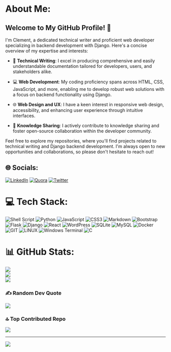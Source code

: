 # About Me:

## Welcome to My GitHub Profile! 👋 

I'm Clement, a dedicated technical writer and proficient web developer specializing in backend development with Django. Here's a concise overview of my expertise and interests:

- 📝 **Technical Writing**: I excel in producing comprehensive and easily understandable documentation tailored for developers, users, and stakeholders alike.

- 💻 **Web Development**: My coding proficiency spans across HTML, CSS, JavaScript, and more, enabling me to develop robust web solutions with a focus on backend functionality using Django.

- 🌐 **Web Design and UX**: I have a keen interest in responsive web design, accessibility, and enhancing user experience through intuitive interfaces.

- 📘 **Knowledge Sharing**: I actively contribute to knowledge sharing and foster open-source collaboration within the developer community.

Feel free to explore my repositories, where you'll find projects related to technical writing and Django backend development. I'm always open to new opportunities and collaborations, so please don't hesitate to reach out!


## 🌐 Socials:
[![LinkedIn](https://img.shields.io/badge/LinkedIn-%230077B5.svg?logo=linkedin&logoColor=white)](https://linkedin.com/in/ClemsNzube ) [![Quora](https://img.shields.io/badge/Quora-%23B92B27.svg?logo=Quora&logoColor=white)](https://quora.com/profile/https://www.quora.com/profile/Clement-Nzubechukwu?ch=10&oid=1376103509&share=e1ae0788&srid=uQ4X8m&target_type=user) [![Twitter](https://img.shields.io/badge/Twitter-%231DA1F2.svg?logo=Twitter&logoColor=white)](https://twitter.com/ClemsNzube ) 

# 💻 Tech Stack:
![Shell Script](https://img.shields.io/badge/shell_script-%23121011.svg?style=for-the-badge&logo=gnu-bash&logoColor=white) ![Python](https://img.shields.io/badge/python-3670A0?style=for-the-badge&logo=python&logoColor=ffdd54) ![JavaScript](https://img.shields.io/badge/javascript-%23323330.svg?style=for-the-badge&logo=javascript&logoColor=%23F7DF1E) ![CSS3](https://img.shields.io/badge/css3-%231572B6.svg?style=for-the-badge&logo=css3&logoColor=white) ![Markdown](https://img.shields.io/badge/markdown-%23000000.svg?style=for-the-badge&logo=markdown&logoColor=white) ![Bootstrap](https://img.shields.io/badge/bootstrap-%238511FA.svg?style=for-the-badge&logo=bootstrap&logoColor=white) ![Flask](https://img.shields.io/badge/flask-%23000.svg?style=for-the-badge&logo=flask&logoColor=white) ![Django](https://img.shields.io/badge/django-%23092E20.svg?style=for-the-badge&logo=django&logoColor=white) ![React](https://img.shields.io/badge/react-%2320232a.svg?style=for-the-badge&logo=react&logoColor=%2361DAFB) ![WordPress](https://img.shields.io/badge/WordPress-%23117AC9.svg?style=for-the-badge&logo=WordPress&logoColor=white) ![SQLite](https://img.shields.io/badge/sqlite-%2307405e.svg?style=for-the-badge&logo=sqlite&logoColor=white) ![MySQL](https://img.shields.io/badge/mysql-%2300000f.svg?style=for-the-badge&logo=mysql&logoColor=white) ![Docker](https://img.shields.io/badge/docker-%230db7ed.svg?style=for-the-badge&logo=docker&logoColor=white) ![GIT](https://img.shields.io/badge/Git-fc6d26?style=for-the-badge&logo=git&logoColor=white) ![LINUX](https://img.shields.io/badge/Linux-FCC624?style=for-the-badge&logo=linux&logoColor=black) ![Windows Terminal](https://img.shields.io/badge/Windows%20Terminal-%234D4D4D.svg?style=for-the-badge&logo=windows-terminal&logoColor=white) ![C](https://img.shields.io/badge/c-%2300599C.svg?style=for-the-badge&logo=c&logoColor=white)
# 📊 GitHub Stats:
![](https://github-readme-stats.vercel.app/api?username=ClemsNzube&theme=dark&hide_border=false&include_all_commits=false&count_private=false)<br/>
![](https://github-readme-streak-stats.herokuapp.com/?user=ClemsNzube&theme=dark&hide_border=false)<br/>
![](https://github-readme-stats.vercel.app/api/top-langs/?username=ClemsNzube&theme=dark&hide_border=false&include_all_commits=false&count_private=false&layout=compact)

### ✍️ Random Dev Quote
![](https://quotes-github-readme.vercel.app/api?type=horizontal&theme=radical)

### 🔝 Top Contributed Repo
![](https://github-contributor-stats.vercel.app/api?username=ClemsNzube&limit=5&theme=dark&combine_all_yearly_contributions=true)

---
[![](https://visitcount.itsvg.in/api?id=ClemsNzube&icon=0&color=0)](https://visitcount.itsvg.in)

<!-- Proudly created with GPRM ( https://gprm.itsvg.in ) -->
